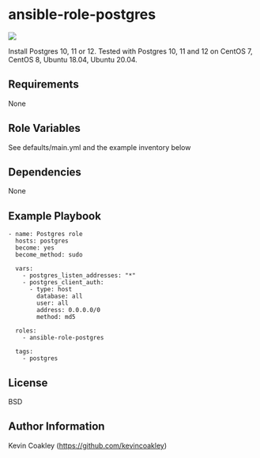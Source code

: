 ansible-role-postgres
=====================

![](https://github.com/kevincoakley/ansible-role-postgres/workflows/Molecule%20Test/badge.svg)

Install Postgres 10, 11 or 12. Tested with Postgres 10, 11 and 12 on CentOS 7, CentOS 8, Ubuntu 18.04, Ubuntu 20.04.

Requirements
------------

None

Role Variables
--------------

See defaults/main.yml and the example inventory below

Dependencies
------------

None

Example Playbook
----------------
  
    - name: Postgres role 
      hosts: postgres
      become: yes
      become_method: sudo
    
      vars:
        - postgres_listen_addresses: "*"
        - postgres_client_auth:
          - type: host
            database: all
            user: all
            address: 0.0.0.0/0
            method: md5
    
      roles:
        - ansible-role-postgres
    
      tags:
        - postgres

License
-------

BSD

Author Information
------------------

Kevin Coakley (https://github.com/kevincoakley)